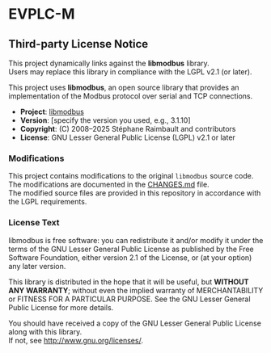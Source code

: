 # EVPLC-M
## Third-party License Notice

This project dynamically links against the **libmodbus** library.  
Users may replace this library in compliance with the LGPL v2.1 (or later).

This project uses **libmodbus**, an open source library that provides an implementation of the Modbus protocol over serial and TCP connections.

- **Project**: [libmodbus](http://www.libmodbus.org/)  
- **Version**: [specify the version you used, e.g., 3.1.10]  
- **Copyright**: (C) 2008–2025 Stéphane Raimbault and contributors  
- **License**: GNU Lesser General Public License (LGPL) v2.1 or later  


### Modifications

This project contains modifications to the original `libmodbus` source code.  
The modifications are documented in the [CHANGES.md](./CHANGES.md) file.  
The modified source files are provided in this repository in accordance with the LGPL requirements.

### License Text

libmodbus is free software: you can redistribute it and/or modify it under the terms of the GNU Lesser General Public License as published by the Free Software Foundation, either version 2.1 of the License, or (at your option) any later version.  

This library is distributed in the hope that it will be useful, but **WITHOUT ANY WARRANTY**; without even the implied warranty of MERCHANTABILITY or FITNESS FOR A PARTICULAR PURPOSE. See the GNU Lesser General Public License for more details.  

You should have received a copy of the GNU Lesser General Public License along with this library.  
If not, see <http://www.gnu.org/licenses/>.
